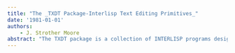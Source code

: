 ```yaml
---
title: "The _TXDT Package-Interlisp Text Editing Primitives_"
date: '1981-01-01'
authors: 
    - J. Strother Moore
abstract: "The TXDT package is a collection of INTERLISP programs designed for those who wish to build text editors in INTERLISP. TXDT provides a new INTERLISP data type, called a buffer, and programs for efficiently inserting, deleting, searching and manipulating text in buffers. Modifications may be made undoable. A unique feature of TXDT is that an address may be 'stuck' to a character occurrence so as to follow that character wherever it Is subsequently moved. TXDT also has provisions for fonts."
---
```



